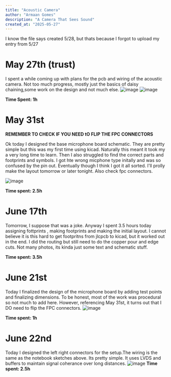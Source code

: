 ```yaml
---
title: "Acoustic Camera"
author: "Armaan Gomes"
description: "A Camera That Sees Sound"
created_at: "2025-05-27"
---
```

I know the file says created 5/28, but thats because I forgot to upload my entry from 5/27

# May 27th (trust)
I spent a while coming up with plans for the pcb and wiring of the acoustic camera. Not too much progress, mostly just the basics of daisy chaining,some work on the design and not much else.
![image](https://github.com/user-attachments/assets/398f55df-372e-4994-b780-8c332a1bc680)
![image](https://github.com/user-attachments/assets/7d273ed2-24b0-4257-b584-4bafa6ef2447)


**Time Spent: 1h**

# May 31st

**REMEMBER TO CHECK IF YOU NEED tO FLIP THE FPC CONNECTORS**

Ok today I designed the base microphone board schematic. They are pretty simple but this was my first time using kicad. Naturally this meant it took my a very long time to learn. Then I also struggled to find the correct parts and footprints and symbols. I got hte wrong micphone type initally and was so confused by the pin out. Eventually though I think I got it all sorted. I'll prolly make the layout tomorrow or later tonight. Also check fpc connectors.

![image](https://github.com/user-attachments/assets/09d48b6a-132b-4ea5-b8de-ca1a973ad1d0)

**Time spent: 2.5h**

# June 17th
Tomorrow, I suppose that was a joke. Anyway I spent 3.5 hours today assigning fottprints , making footprints and making the initial layout. I cannot believe it is this hard to get footpritns from jlcpcb to kicad, but it worked out in the end. I did the routing but still need to do the copper pour and edge cuts. Not many photos, its kinda just some text and schematic stuff.

**Time spent: 3.5h**

# June 21st
Today I finalized the design of the microphone board by adding test points and finalizing dimensions. To be honest, most of the work was procedural so not much to add here. However, referencing May 31st, it turns out that I DO need to flip the FPC connectors.
![image](https://github.com/user-attachments/assets/692bc256-3d1e-4eac-8715-50b82370b3fb)

**Time spent: 1h**
# June 22nd
Today I designed the left right connectors for the setup.The wiring is the same as the notebook sketches above. Its pretty simple. It uses LVDS and buffers to maintain signal coherance over long distances.
![image](https://github.com/user-attachments/assets/2e788848-cb68-4e25-bea0-068d3084501e)
**Time spent: 2.5h**

